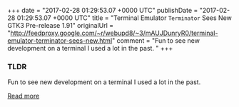 +++
date = "2017-02-28 01:29:53.07 +0000 UTC"
publishDate = "2017-02-28 01:29:53.07 +0000 UTC"
title = "Terminal Emulator `Terminator` Sees New GTK3 Pre-release 1.91"
originalUrl = "http://feedproxy.google.com/~r/webupd8/~3/mAUJDunryR0/terminal-emulator-terminator-sees-new.html"
comment = "Fun to see new development on a terminal I used a lot in the past. "
+++

### TLDR

Fun to see new development on a terminal I used a lot in the past.

[Read more](http://feedproxy.google.com/~r/webupd8/~3/mAUJDunryR0/terminal-emulator-terminator-sees-new.html)
